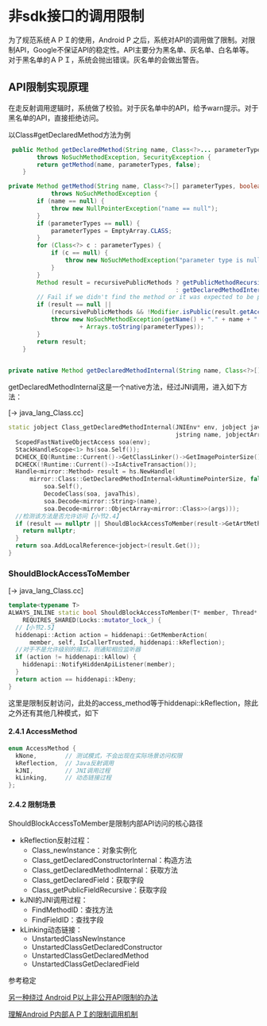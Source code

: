 # 非sdk接口的调用限制

为了规范系统ＡＰＩ的使用，Android P 之后，系统对API的调用做了限制。对限制API，Google不保证API的稳定性。API主要分为黑名单、灰名单、白名单等。对于黑名单的ＡＰＩ，系统会抛出错误。灰名单的会做出警告。



## API限制实现原理

在走反射调用逻辑时，系统做了校验。对于灰名单中的API，给予warn提示。对于黑名单的API，直接拒绝访问。

以Class#getDeclaredMethod方法为例

```java
 public Method getDeclaredMethod(String name, Class<?>... parameterTypes)
        throws NoSuchMethodException, SecurityException {
        return getMethod(name, parameterTypes, false);
    }

private Method getMethod(String name, Class<?>[] parameterTypes, boolean recursivePublicMethods)
            throws NoSuchMethodException {
        if (name == null) {
            throw new NullPointerException("name == null");
        }
        if (parameterTypes == null) {
            parameterTypes = EmptyArray.CLASS;
        }
        for (Class<?> c : parameterTypes) {
            if (c == null) {
                throw new NoSuchMethodException("parameter type is null");
            }
        }
        Method result = recursivePublicMethods ? getPublicMethodRecursive(name, parameterTypes)
                                               : getDeclaredMethodInternal(name, parameterTypes);
        // Fail if we didn't find the method or it was expected to be public.
        if (result == null ||
            (recursivePublicMethods && !Modifier.isPublic(result.getAccessFlags()))) {
            throw new NoSuchMethodException(getName() + "." + name + " "
                    + Arrays.toString(parameterTypes));
        }
        return result;
    }
	
```



```java
private native Method getDeclaredMethodInternal(String name, Class<?>[] args);
```



getDeclaredMethodInternal这是一个native方法，经过JNI调用，进入如下方法：

[-> java_lang_Class.cc]

```CPP
static jobject Class_getDeclaredMethodInternal(JNIEnv* env, jobject javaThis,
                                               jstring name, jobjectArray args) {
  ScopedFastNativeObjectAccess soa(env);
  StackHandleScope<1> hs(soa.Self());
  DCHECK_EQ(Runtime::Current()->GetClassLinker()->GetImagePointerSize(), kRuntimePointerSize);
  DCHECK(!Runtime::Current()->IsActiveTransaction());
  Handle<mirror::Method> result = hs.NewHandle(
      mirror::Class::GetDeclaredMethodInternal<kRuntimePointerSize, false>(
          soa.Self(),
          DecodeClass(soa, javaThis),
          soa.Decode<mirror::String>(name),
          soa.Decode<mirror::ObjectArray<mirror::Class>>(args)));
  //检测该方法是否允许访问【小节2.4】
  if (result == nullptr || ShouldBlockAccessToMember(result->GetArtMethod(), soa.Self())) {
    return nullptr;
  }
  return soa.AddLocalReference<jobject>(result.Get());
}
```

### ShouldBlockAccessToMember

[-> java_lang_Class.cc]

```CPP
template<typename T>
ALWAYS_INLINE static bool ShouldBlockAccessToMember(T* member, Thread* self)
    REQUIRES_SHARED(Locks::mutator_lock_) {
  //【小节2.5】
  hiddenapi::Action action = hiddenapi::GetMemberAction(
      member, self, IsCallerTrusted, hiddenapi::kReflection);
  //对于不是允许级别的接口，则通知相应监听器
  if (action != hiddenapi::kAllow) {
    hiddenapi::NotifyHiddenApiListener(member);
  }
  return action == hiddenapi::kDeny;
}
```

这里是限制反射访问，此处的access_method等于hiddenapi::kReflection，除此之外还有其他几种模式，如下

#### 2.4.1 AccessMethod

```CPP
enum AccessMethod {
  kNone,        // 测试模式，不会出现在实际场景访问权限
  kReflection,  // Java反射调用
  kJNI,         // JNI调用过程
  kLinking,     // 动态链接过程
};
```

#### 2.4.2 限制场景

ShouldBlockAccessToMember是限制内部API访问的核心路径

- kReflection反射过程：
  - Class_newInstance：对象实例化
  - Class_getDeclaredConstructorInternal：构造方法
  - Class_getDeclaredMethodInternal：获取方法
  - Class_getDeclaredField：获取字段
  - Class_getPublicFieldRecursive：获取字段
- kJNI的JNI调用过程：
  - FindMethodID：查找方法
  - FindFieldID：查找字段
- kLinking动态链接：
  - UnstartedClassNewInstance
  - UnstartedClassGetDeclaredConstructor
  - UnstartedClassGetDeclaredMethod
  - UnstartedClassGetDeclaredField









参考稳定

[另一种绕过 Android P以上非公开API限制的办法](http://weishu.me/2019/03/16/another-free-reflection-above-android-p/)

[理解Android P内部ＡＰＩ的限制调用机制](http://gityuan.com/2019/01/26/hidden_api/)